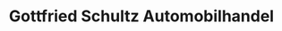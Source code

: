 ---
title: "Gottfried Schultz Automobilhandel"
url: /duesseldorf/gottfried-schultz-automobilhandel/
shop: Autohaus
---